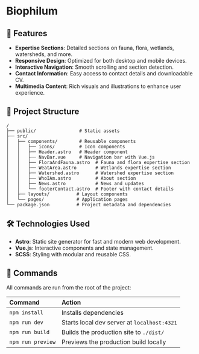 # Biophilum

## 🌟 Features

- **Expertise Sections**: Detailed sections on fauna, flora, wetlands, watersheds, and more.
- **Responsive Design**: Optimized for both desktop and mobile devices.
- **Interactive Navigation**: Smooth scrolling and section detection.
- **Contact Information**: Easy access to contact details and downloadable CV.
- **Multimedia Content**: Rich visuals and illustrations to enhance user experience.

## 🚀 Project Structure

```text
/
├── public/                # Static assets
├── src/
│   ├── components/        # Reusable components
│   │   ├── icons/         # Icon components
│   │   ├── Header.astro   # Header component
│   │   ├── NavBar.vue     # Navigation bar with Vue.js
│   │   ├── FloraAndFauna.astro  # Fauna and flora expertise section
│   │   ├── WeatArea.astro       # Wetlands expertise section
│   │   ├── Watershed.astro      # Watershed expertise section
│   │   ├── WhoIAm.astro         # About section
│   │   ├── News.astro           # News and updates
│   │   └── footerContact.astro  # Footer with contact details
│   ├── layouts/          # Layout components
│   └── pages/            # Application pages
└── package.json          # Project metadata and dependencies
```

## 🛠️ Technologies Used

- **Astro**: Static site generator for fast and modern web development.
- **Vue.js**: Interactive components and state management.
- **SCSS**: Styling with modular and reusable CSS.

## 🧞 Commands

All commands are run from the root of the project:

| Command                   | Action                                           |
| :------------------------ | :----------------------------------------------- |
| `npm install`             | Installs dependencies                            |
| `npm run dev`             | Starts local dev server at `localhost:4321`      |
| `npm run build`           | Builds the production site to `./dist/`          |
| `npm run preview`         | Previews the production build locally            |